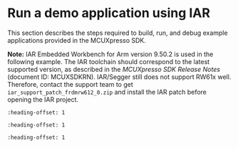 # Run a demo application using IAR

This section describes the steps required to build, run, and debug example applications provided in the MCUXpresso SDK.

**Note:** IAR Embedded Workbench for Arm version 9.50.2 is used in the following example. The IAR toolchain should correspond to the latest supported version, as described in the *MCUXpresso SDK Release Notes* \(document ID: MCUXSDKRN\). IAR/Segger still does not support RW61x well. Therefore, contact the support team to get `iar_support_patch_frdmrw612_0.zip` and install the IAR patch before opening the IAR project.


```{include} ../topics/build_an_example_application_001.md
:heading-offset: 1
```

```{include} ../topics/run_an_example_application.md
:heading-offset: 1
```

```{include} ../topics/iar_ram_debugging_notes.md
:heading-offset: 1
```

